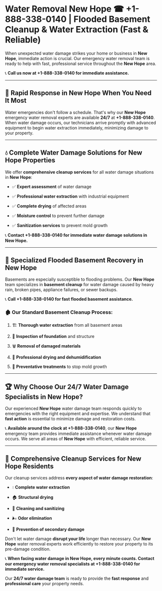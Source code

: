 # Water Removal New Hope ☎ +1-888-338-0140 | Flooded Basement Cleanup & Water Extraction (Fast & Reliable)

When unexpected water damage strikes your home or business in **New Hope**, immediate action is crucial. Our emergency water removal team is ready to help with fast, professional service throughout the **New Hope** area. 

📞 **Call us now at +1-888-338-0140 for immediate assistance.**
---
## 🚀 Rapid Response in New Hope When You Need It Most
Water emergencies don't follow a schedule. That's why our **New Hope** emergency water removal experts are available **24/7** at **+1-888-338-0140**. When water damage occurs, our technicians arrive promptly with advanced equipment to begin water extraction immediately, minimizing damage to your property.
---
## 💧 Complete Water Damage Solutions for New Hope Properties
We offer **comprehensive cleanup services** for all water damage situations in **New Hope**:
- ✅ **Expert assessment** of water damage  
- ✅ **Professional water extraction** with industrial equipment  
- ✅ **Complete drying** of affected areas  
- ✅ **Moisture control** to prevent further damage  
- ✅ **Sanitization services** to prevent mold growth  
📞 **Contact +1-888-338-0140 for immediate water damage solutions in New Hope.**
---
## 🌊 Specialized Flooded Basement Recovery in New Hope
Basements are especially susceptible to flooding problems. Our **New Hope** team specializes in **basement cleanup** for water damage caused by heavy rain, broken pipes, appliance failures, or sewer backups. 
📞 **Call +1-888-338-0140 for fast flooded basement assistance.**
### 🏚️ Our Standard Basement Cleanup Process:
1. 🏗️ **Thorough water extraction** from all basement areas  
2. 🔎 **Inspection of foundation** and structure  
3. 🗑️ **Removal of damaged materials**  
4. 💨 **Professional drying and dehumidification**  
5. 🚫 **Preventative treatments** to stop mold growth  
---
## 🏆 Why Choose Our 24/7 Water Damage Specialists in New Hope?
Our experienced **New Hope** water damage team responds quickly to emergencies with the right equipment and expertise. We understand that **fast action** is essential to minimize damage and restoration costs.
📞 **Available around the clock at +1-888-338-0140**, our **New Hope** emergency team provides immediate assistance whenever water damage occurs. We serve all areas of **New Hope** with efficient, reliable service.
---
## 🧹 Comprehensive Cleanup Services for New Hope Residents
Our cleanup services address **every aspect of water damage restoration**:
- 💧 **Complete water extraction**  
- 🏠 **Structural drying**  
- 🧼 **Cleaning and sanitizing**  
- 🌬️ **Odor elimination**  
- 🚫 **Prevention of secondary damage**  
Don't let water damage **disrupt your life** longer than necessary. Our **New Hope** water removal experts work efficiently to restore your property to its pre-damage condition.
📞 **When facing water damage in New Hope, every minute counts. Contact our emergency water removal specialists at +1-888-338-0140 for immediate service.**
Our **24/7 water damage team** is ready to provide the **fast response** and **professional care** your property needs.

